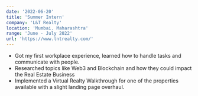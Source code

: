 ```yaml
---
date: '2022-06-20'
title: 'Summer Intern'
company: 'L&T Realty'
location: 'Mumbai. Maharashtra'
range: 'June - July 2022'
url: 'https://www.lntrealty.com/'
---
```


- Got my first workplace experience, learned how to handle tasks and communicate with people.
- Researched topics like Web3 and Blockchain and how they could impact the Real Estate Business
- Implemented a Virtual Realty Walkthrough for one of the properties available with a slight landing page overhaul.
